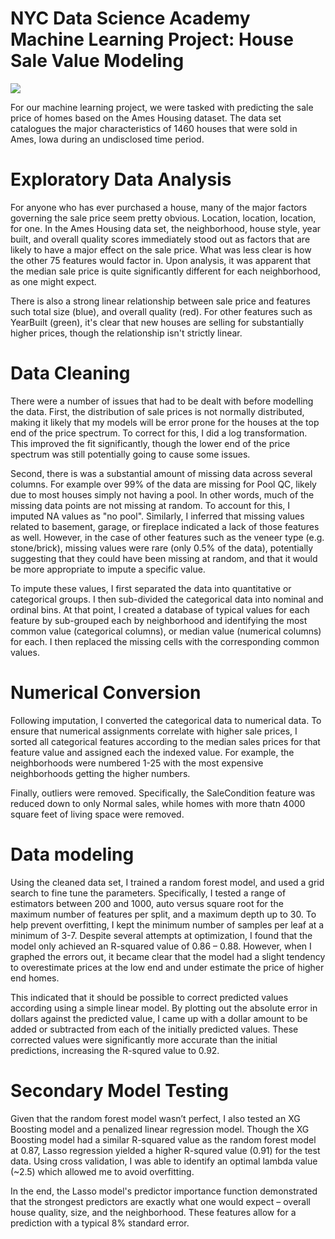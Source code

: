 # NYC Data Science Academy Machine Learning Project: House Sale Value Modeling

![](https://github.com/The1stMartian/NYCDSA_MachineLearningProject/blob/master/pix/house.png)

For our machine learning project, we were tasked with predicting the sale price of homes based on the Ames Housing dataset. The data set catalogues the major characteristics of 1460 houses that were sold in Ames, Iowa during an undisclosed time period.


# Exploratory Data Analysis

For anyone who has ever purchased a house, many of the major factors governing the sale price seem pretty obvious. Location, location, location, for one. In the Ames Housing data set, the neighborhood, house style, year built, and overall quality scores immediately stood out as factors that are likely to have a major effect on the sale price. What was less clear is how the other 75 features would factor in. Upon analysis, it was apparent that the median sale price is quite significantly different for each neighborhood, as one might expect.

There is also a strong linear relationship between sale price and features such total size (blue), and overall quality (red). For other features such as YearBuilt (green), it's clear that new houses are selling for substantially higher prices, though the relationship isn't strictly linear.

# Data Cleaning

There were a number of issues that had to be dealt with before modelling the data. First, the distribution of sale prices is not normally distributed, making it likely that my models will be error prone for the houses at the top end of the price spectrum. To correct for this, I did a log transformation. This improved the fit significantly, though the lower end of the price spectrum was still potentially going to cause some issues.

Second, there is was a substantial amount of missing data across several columns. For example over 99% of the data are missing for Pool QC, likely due to most houses simply not having a pool. In other words, much of the missing data points are not missing at random. To account for this, I imputed NA values as "no pool". Similarly, I inferred that missing values related to basement, garage, or fireplace indicated a lack of those features as well. However, in the case of other features such as the veneer type (e.g. stone/brick), missing values were rare (only 0.5% of the data), potentially suggesting that they could have been missing at random, and that it would be more appropriate to impute a specific value.

To impute these values, I first separated the data into quantitative or categorical groups. I then sub-divided the categorical data into nominal and ordinal bins. At that point, I created a database of typical values for each feature by sub-grouped each by neighborhood and identifying the most common value (categorical columns), or median value (numerical columns) for each. I then replaced the missing cells with the corresponding common values.

# Numerical Conversion

Following imputation, I converted the categorical data to numerical data. To ensure that numerical assignments correlate with higher sale prices, I sorted all categorical features according to the median sales prices for that feature value and assigned each the indexed value. For example, the neighborhoods were numbered 1-25 with the most expensive neighborhoods getting the higher numbers.

Finally, outliers were removed. Specifically, the SaleCondition feature was reduced down to only Normal sales, while homes with more thatn 4000 square feet of living space were removed.

# Data modeling

Using the cleaned data set, I trained a random forest model, and used a grid search to fine tune the parameters. Specifically, I tested a range of estimators between 200 and 1000, auto versus square root for the maximum number of features per split, and a maximum depth up to 30. To help prevent overfitting, I kept the minimum number of samples per leaf at a minimum of 3-7. Despite several attempts at optimization, I found that the model only achieved an R-squared value of 0.86 – 0.88. However, when I graphed the errors out, it became clear that the model had a slight tendency to overestimate prices at the low end and under estimate the price of higher end homes. 

This indicated that it should be possible to correct predicted values according using a simple linear model. By plotting out the absolute error in dollars against the predicted value, I came up with a dollar amount to be added or subtracted from each of the initially predicted values. These corrected values were significantly more accurate than the initial predictions, increasing the R-squred value to 0.92.

# Secondary Model Testing

Given that the random forest model wasn’t perfect, I also tested an XG Boosting model and a penalized linear regression model. Though the XG Boosting model had a similar R-squared value as the random forest model at 0.87, Lasso regression yielded a higher R-squred value (0.91) for the test data. Using cross validation, I was able to identify an optimal lambda value (~2.5) which allowed me to avoid overfitting.

In the end, the Lasso model's predictor importance function demonstrated that the strongest predictors are exactly what one would expect – overall house quality, size, and the neighborhood. These features allow for a prediction with a typical 8% standard error. 
